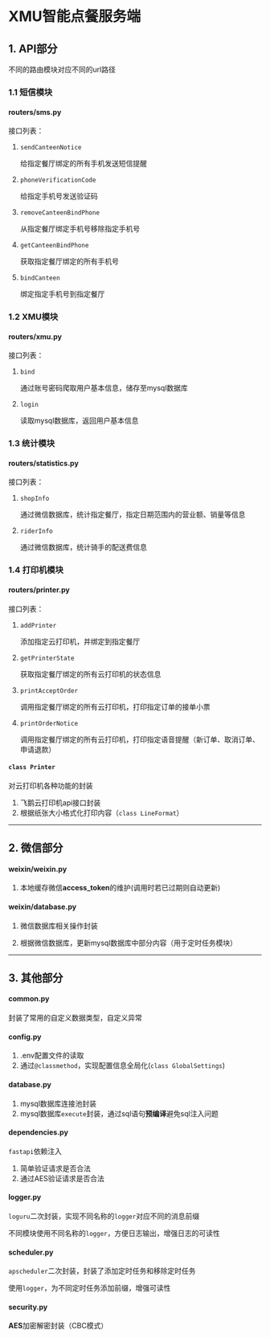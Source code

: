 # XMU智能点餐服务端
## 1. API部分

不同的路由模块对应不同的url路径

### 1.1 短信模块

#### routers/sms.py


接口列表：

1. `sendCanteenNotice`

   给指定餐厅绑定的所有手机发送短信提醒

2. `phoneVerificationCode`

   给指定手机号发送验证码

3. `removeCanteenBindPhone`

   从指定餐厅绑定手机号移除指定手机号

4. `getCanteenBindPhone`

   获取指定餐厅绑定的所有手机号

5. `bindCanteen`

   绑定指定手机号到指定餐厅

### 1.2 XMU模块

#### routers/xmu.py


接口列表：

1. `bind`

   通过账号密码爬取用户基本信息，储存至mysql数据库

2. `login`

   读取mysql数据库，返回用户基本信息

### 1.3 统计模块

#### routers/statistics.py


接口列表：

1. `shopInfo`

   通过微信数据库，统计指定餐厅，指定日期范围内的营业额、销量等信息

2. `riderInfo`

   通过微信数据库，统计骑手的配送费信息

### 1.4 打印机模块

#### routers/printer.py


接口列表：

1. `addPrinter`

   添加指定云打印机，并绑定到指定餐厅

2. `getPrinterState`

   获取指定餐厅绑定的所有云打印机的状态信息

3. `printAcceptOrder`

   调用指定餐厅绑定的所有云打印机，打印指定订单的接单小票

4. `printOrderNotice`

   调用指定餐厅绑定的所有云打印机，打印指定语音提醒（新订单、取消订单、申请退款）

#### `class Printer`


对云打印机各种功能的封装

1. 飞鹅云打印机api接口封装
2. 根据纸张大小格式化打印内容（`class LineFormat`）



------

## 2. 微信部分

#### weixin/weixin.py

1. 本地缓存微信**access_token**的维护(调用时若已过期则自动更新)

#### weixin/database.py


1. 微信数据库相关操作封装

1. 根据微信数据库，更新mysql数据库中部分内容（用于定时任务模块）

   

------

## 3. 其他部分

#### common.py

封装了常用的自定义数据类型，自定义异常

#### config.py

1. .env配置文件的读取
2. 通过`@classmethod`，实现配置信息全局化(`class GlobalSettings`)

#### database.py

1. mysql数据库连接池封装
2. mysql数据库`execute`封装，通过sql语句**预编译**避免sql注入问题

#### dependencies.py

`fastapi`依赖注入

1. 简单验证请求是否合法
2. 通过AES验证请求是否合法

#### logger.py

`loguru`二次封装，实现不同名称的`logger`对应不同的消息前缀

不同模块使用不同名称的`logger`，方便日志输出，增强日志的可读性

#### scheduler.py

`apscheduler`二次封装，封装了添加定时任务和移除定时任务

使用`logger`，为不同定时任务添加前缀，增强可读性

#### security.py

**AES**加密解密封装（CBC模式）
